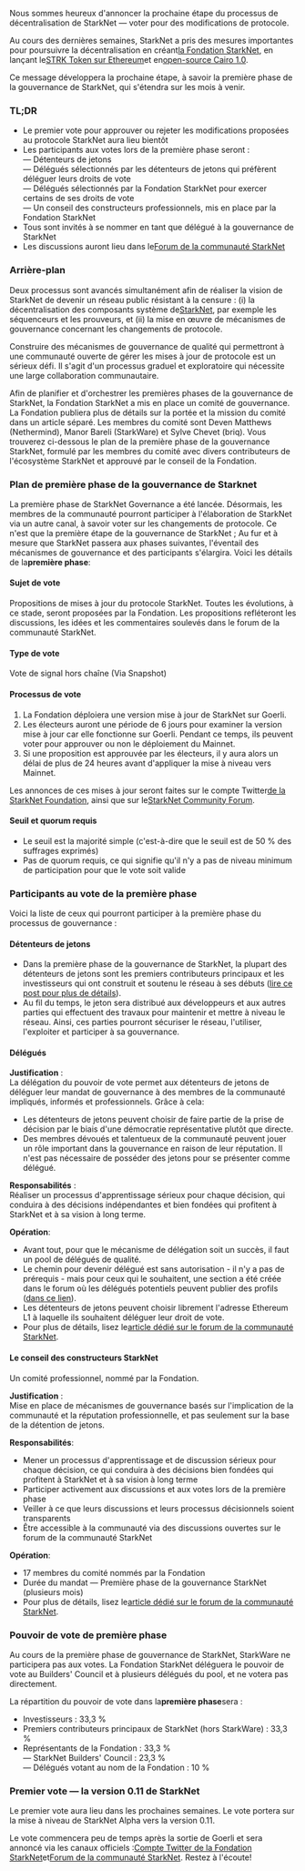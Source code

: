 Nous sommes heureux d'annoncer la prochaine étape du processus de décentralisation de StarkNet — voter pour des modifications de protocole.

Au cours des dernières semaines, StarkNet a pris des mesures importantes pour poursuivre la décentralisation en créant[la Fondation StarkNet](https://medium.com/@StarkNet_Foundation/welcome-to-the-world-starknet-foundation-7bd55d5dbc59), en lançant le[STRK Token sur Ethereum](https://medium.com/starkware/starknet-token-is-deployed-on-ethereum-f27f0000b00c)et en[open-source Cairo 1.0](https://medium.com/starkware/open-sourcing-cairo-1-0-b3100a664bb0).

Ce message développera la prochaine étape, à savoir la première phase de la gouvernance de StarkNet, qui s'étendra sur les mois à venir.

### TL;DR

* Le premier vote pour approuver ou rejeter les modifications proposées au protocole StarkNet aura lieu bientôt
* Les participants aux votes lors de la première phase seront :\
  — Détenteurs de jetons\
  — Délégués sélectionnés par les détenteurs de jetons qui préfèrent déléguer leurs droits de vote\
  — Délégués sélectionnés par la Fondation StarkNet pour exercer certains de ses droits de vote\
  — Un conseil des constructeurs professionnels, mis en place par la Fondation StarkNet
* Tous sont invités à se nommer en tant que délégué à la gouvernance de StarkNet
* Les discussions auront lieu dans le[Forum de la communauté StarkNet](https://community.starknet.io/)

### Arrière-plan

Deux processus sont avancés simultanément afin de réaliser la vision de StarkNet de devenir un réseau public résistant à la censure : (i) la décentralisation des composants système de[StarkNet](https://community.starknet.io/t/starknet-decentralized-protocol-introduction/2671), par exemple les séquenceurs et les prouveurs, et (ii) la mise en œuvre de mécanismes de gouvernance concernant les changements de protocole.

Construire des mécanismes de gouvernance de qualité qui permettront à une communauté ouverte de gérer les mises à jour de protocole est un sérieux défi. Il s'agit d'un processus graduel et exploratoire qui nécessite une large collaboration communautaire.

Afin de planifier et d'orchestrer les premières phases de la gouvernance de StarkNet, la Fondation StarkNet a mis en place un comité de gouvernance. La Fondation publiera plus de détails sur la portée et la mission du comité dans un article séparé. Les membres du comité sont Deven Matthews (Nethermind), Manor Bareli (StarkWare) et Sylve Chevet (briq). Vous trouverez ci-dessous le plan de la première phase de la gouvernance StarkNet, formulé par les membres du comité avec divers contributeurs de l'écosystème StarkNet et approuvé par le conseil de la Fondation.

### Plan de première phase de la gouvernance de Starknet

La première phase de StarkNet Governance a été lancée. Désormais, les membres de la communauté pourront participer à l'élaboration de StarkNet via un autre canal, à savoir voter sur les changements de protocole. Ce n'est que la première étape de la gouvernance de StarkNet ; Au fur et à mesure que StarkNet passera aux phases suivantes, l'éventail des mécanismes de gouvernance et des participants s'élargira. Voici les détails de la**première phase**:

#### Sujet de vote

Propositions de mises à jour du protocole StarkNet. Toutes les évolutions, à ce stade, seront proposées par la Fondation. Les propositions refléteront les discussions, les idées et les commentaires soulevés dans le forum de la communauté StarkNet.

#### Type de vote

Vote de signal hors chaîne (Via Snapshot)

#### Processus de vote

1. La Fondation déploiera une version mise à jour de StarkNet sur Goerli.
2. Les électeurs auront une période de 6 jours pour examiner la version mise à jour car elle fonctionne sur Goerli. Pendant ce temps, ils peuvent voter pour approuver ou non le déploiement du Mainnet.
3. Si une proposition est approuvée par les électeurs, il y aura alors un délai de plus de 24 heures avant d'appliquer la mise à niveau vers Mainnet.

Les annonces de ces mises à jour seront faites sur le compte Twitter[de la StarkNet Foundation](https://twitter.com/StarkNetFndn), ainsi que sur le[StarkNet Community Forum](https://community.starknet.io/).

#### Seuil et quorum requis

* Le seuil est la majorité simple (c'est-à-dire que le seuil est de 50 % des suffrages exprimés)
* Pas de quorum requis, ce qui signifie qu'il n'y a pas de niveau minimum de participation pour que le vote soit valide

### Participants au vote de la première phase

Voici la liste de ceux qui pourront participer à la première phase du processus de gouvernance :

#### Détenteurs de jetons

* Dans la première phase de la gouvernance de StarkNet, la plupart des détenteurs de jetons sont les premiers contributeurs principaux et les investisseurs qui ont construit et soutenu le réseau à ses débuts ([lire ce post pour plus de détails](https://medium.com/@starkware/part-3-starknet-token-design-5cc17af066c6)).
* Au fil du temps, le jeton sera distribué aux développeurs et aux autres parties qui effectuent des travaux pour maintenir et mettre à niveau le réseau. Ainsi, ces parties pourront sécuriser le réseau, l'utiliser, l'exploiter et participer à sa gouvernance.

#### Délégués

**Justification** :\
La délégation du pouvoir de vote permet aux détenteurs de jetons de déléguer leur mandat de gouvernance à des membres de la communauté impliqués, informés et professionnels. Grâce à cela:

* Les détenteurs de jetons peuvent choisir de faire partie de la prise de décision par le biais d'une démocratie représentative plutôt que directe.
* Des membres dévoués et talentueux de la communauté peuvent jouer un rôle important dans la gouvernance en raison de leur réputation. Il n'est pas nécessaire de posséder des jetons pour se présenter comme délégué.

**Responsabilités** :\
Réaliser un processus d'apprentissage sérieux pour chaque décision, qui conduira à des décisions indépendantes et bien fondées qui profitent à StarkNet et à sa vision à long terme.

**Opération**:

* Avant tout, pour que le mécanisme de délégation soit un succès, il faut un pool de délégués de qualité.
* Le chemin pour devenir délégué est sans autorisation - il n'y a pas de prérequis - mais pour ceux qui le souhaitent, une section a été créée dans le forum où les délégués potentiels peuvent publier des profils ([dans ce lien](https://community.starknet.io/t/delegate-profile-thread/4049)).
* Les détenteurs de jetons peuvent choisir librement l'adresse Ethereum L1 à laquelle ils souhaitent déléguer leur droit de vote.
* Pour plus de détails, lisez le[article dédié sur le forum de la communauté StarkNet](https://community.starknet.io/t/delegate-profile-thread/4049).

#### Le conseil des constructeurs StarkNet

Un comité professionnel, nommé par la Fondation.

**Justification** :\
Mise en place de mécanismes de gouvernance basés sur l'implication de la communauté et la réputation professionnelle, et pas seulement sur la base de la détention de jetons.

**Responsabilités**:

* Mener un processus d'apprentissage et de discussion sérieux pour chaque décision, ce qui conduira à des décisions bien fondées qui profitent à StarkNet et à sa vision à long terme
* Participer activement aux discussions et aux votes lors de la première phase
* Veiller à ce que leurs discussions et leurs processus décisionnels soient transparents
* Être accessible à la communauté via des discussions ouvertes sur le forum de la communauté StarkNet

**Opération**:

* 17 membres du comité nommés par la Fondation
* Durée du mandat — Première phase de la gouvernance StarkNet (plusieurs mois)
* Pour plus de détails, lisez le[article dédié sur le forum de la communauté StarkNet](https://community.starknet.io/t/starknet-builders-council-mission-statement/4045).

### Pouvoir de vote de première phase

Au cours de la première phase de gouvernance de StarkNet, StarkWare ne participera pas aux votes. La Fondation StarkNet déléguera le pouvoir de vote au Builders' Council et à plusieurs délégués du pool, et ne votera pas directement.

La répartition du pouvoir de vote dans la**première phase**sera :

* Investisseurs : 33,3 %
* Premiers contributeurs principaux de StarkNet (hors StarkWare) : 33,3 %
* Représentants de la Fondation : 33,3 %\
  — StarkNet Builders' Council : 23,3 %\
  — Délégués votant au nom de la Fondation : 10 %

### Premier vote — la version 0.11 de StarkNet

Le premier vote aura lieu dans les prochaines semaines. Le vote portera sur la mise à niveau de StarkNet Alpha vers la version 0.11.

Le vote commencera peu de temps après la sortie de Goerli et sera annoncé via les canaux officiels :[Compte Twitter de la Fondation StarkNet](https://twitter.com/StarkNetFndn)et[Forum de la communauté StarkNet](https://community.starknet.io/). Restez à l'écoute!